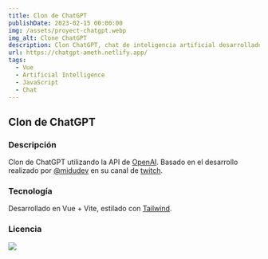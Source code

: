 ```yaml
---
title: Clon de ChatGPT
publishDate: 2023-02-15 00:00:00
img: /assets/proyect-chatgpt.webp
img_alt: Clone ChatGPT
description: Clon ChatGPT, chat de inteligencia artificial desarrollado por OpenAI utilizando su API para interactuar con ella.
url: https://chatgpt-ameth.netlify.app/
tags:
  - Vue
  - Artificial Intelligence
  - JavaScript
  - Chat
---
```


## Clon de ChatGPT

### Descripción

Clon de ChatGPT utilizando la API de [OpenAI](https://openai.com). Basado en el desarrollo realizado por [@midudev](https://midu.dev) en su canal de [twitch](https://www.twitch.tv/videos/1738061046).

### Tecnología

Desarrollado en Vue + Vite, estilado con [Tailwind](https://tailwindcss.com/).

### Licencia

![](https://img.shields.io/badge/licence-MIT-green)